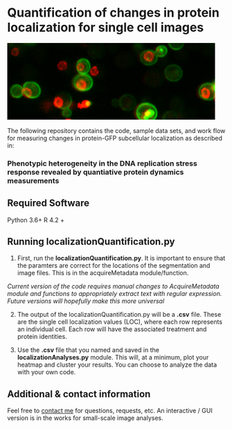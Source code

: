# Quantification of changes in protein localization for single cell images

![repository-banner](assets/yeast-image.png)

The following repository contains the code, sample data sets, and work flow for measuring changes in protein-GFP subcellular localization as described in:

### Phenotypic heterogeneity in the DNA replication stress response revealed by quantiative protein dynamics measurements



## Required Software
Python 3.6+
R 4.2 +



## Running localizationQuantification.py 
1. First, run the **localizationQuantification.py**. It is important to ensure that the paramters are correct for the locations of the segmentation and image files. This is in the acquireMetadata module/function. 

*Current version of the code requires manual changes to AcquireMetadata module and functions to appropriately extract text  with regular expression. Future versions will hopefully make this more universal*

2. The output of the localizationQuantification.py will be a **.csv** file. These are the single cell localization values (LOC), where each row represents an individual cell. Each row will have the associated treatment and protein identities.

3. Use the **.csv** file that you named and saved in the **localizationAnalyses.py** module. This will, at a minimum, plot your heatmap and cluster your results. You can choose to analyze the data with your own code. 




## Additional & contact information

Feel free to [contact me](brandon.ho@mail.utoronto.ca) for questions, requests, etc. An interactive / GUI version is in the works for small-scale image analyses. 